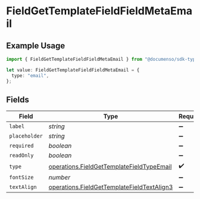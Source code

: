 # FieldGetTemplateFieldFieldMetaEmail

## Example Usage

```typescript
import { FieldGetTemplateFieldFieldMetaEmail } from "@documenso/sdk-typescript/models/operations";

let value: FieldGetTemplateFieldFieldMetaEmail = {
  type: "email",
};
```

## Fields

| Field                                                                                                    | Type                                                                                                     | Required                                                                                                 | Description                                                                                              |
| -------------------------------------------------------------------------------------------------------- | -------------------------------------------------------------------------------------------------------- | -------------------------------------------------------------------------------------------------------- | -------------------------------------------------------------------------------------------------------- |
| `label`                                                                                                  | *string*                                                                                                 | :heavy_minus_sign:                                                                                       | N/A                                                                                                      |
| `placeholder`                                                                                            | *string*                                                                                                 | :heavy_minus_sign:                                                                                       | N/A                                                                                                      |
| `required`                                                                                               | *boolean*                                                                                                | :heavy_minus_sign:                                                                                       | N/A                                                                                                      |
| `readOnly`                                                                                               | *boolean*                                                                                                | :heavy_minus_sign:                                                                                       | N/A                                                                                                      |
| `type`                                                                                                   | [operations.FieldGetTemplateFieldTypeEmail](../../models/operations/fieldgettemplatefieldtypeemail.md)   | :heavy_check_mark:                                                                                       | N/A                                                                                                      |
| `fontSize`                                                                                               | *number*                                                                                                 | :heavy_minus_sign:                                                                                       | N/A                                                                                                      |
| `textAlign`                                                                                              | [operations.FieldGetTemplateFieldTextAlign3](../../models/operations/fieldgettemplatefieldtextalign3.md) | :heavy_minus_sign:                                                                                       | N/A                                                                                                      |